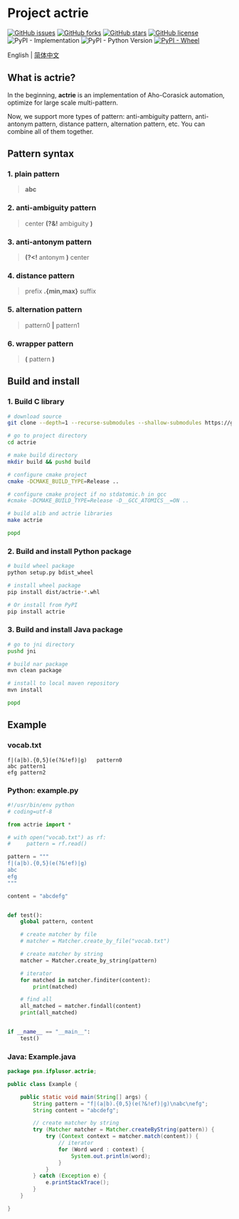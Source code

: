 # Project **actrie**

[![GitHub issues](https://img.shields.io/github/issues/ifplusor/actrie)](https://github.com/ifplusor/actrie/issues)
[![GitHub forks](https://img.shields.io/github/forks/ifplusor/actrie)](https://github.com/ifplusor/actrie/network)
[![GitHub stars](https://img.shields.io/github/stars/ifplusor/actrie)](https://github.com/ifplusor/actrie/stargazers)
[![GitHub license](https://img.shields.io/github/license/ifplusor/actrie)](https://github.com/ifplusor/actrie/blob/master/LICENSE)
![PyPI - Implementation](https://img.shields.io/pypi/implementation/actrie)
![PyPI - Python Version](https://img.shields.io/pypi/pyversions/actrie)
[![PyPI - Wheel](https://img.shields.io/pypi/wheel/actrie)](https://pypi.org/project/actrie/)

English | [简体中文](./README.zh_cn.md)

## What is actrie?

In the beginning, **actrie** is an implementation of Aho-Corasick automation, optimize for large scale multi-pattern.

Now, we support more types of pattern: anti-ambiguity pattern, anti-antonym pattern, distance pattern, alternation pattern, etc. You can combine all of them together.

## Pattern syntax

### 1. **plain** pattern

> **abc**

### 2. **anti-ambiguity** pattern

> center **(?&!** ambiguity **)**

### 3. **anti-antonym** pattern

> **(?<!** antonym **)** center

### 4. **distance** pattern

> prefix **.{min,max}** suffix

### 5. **alternation** pattern

> pattern0 **|** pattern1

### 6. **wrapper** pattern

> **(** pattern **)**

## Build and install

### 1. Build C library

```bash
# download source
git clone --depth=1 --recurse-submodules --shallow-submodules https://github.com/ifplusor/actrie.git

# go to project directory
cd actrie

# make build directory
mkdir build && pushd build

# configure cmake project
cmake -DCMAKE_BUILD_TYPE=Release ..

# configure cmake project if no stdatomic.h in gcc
#cmake -DCMAKE_BUILD_TYPE=Release -D__GCC_ATOMICS__=ON ..

# build alib and actrie libraries
make actrie

popd
```

### 2. Build and install Python package

```bash
# build wheel package
python setup.py bdist_wheel

# install wheel package
pip install dist/actrie-*.whl

# Or install from PyPI
pip install actrie
```

### 3. Build and install Java package

```bash
# go to jni directory
pushd jni

# build nar package
mvn clean package

# install to local maven repository
mvn install

popd
```

## Example

### vocab.txt

```text
f|(a|b).{0,5}(e(?&!ef)|g)	pattern0
abc	pattern1
efg	pattern2
```

### **Python**: example.py

```python
#!/usr/bin/env python
# coding=utf-8

from actrie import *

# with open("vocab.txt") as rf:
#     pattern = rf.read()

pattern = """
f|(a|b).{0,5}(e(?&!ef)|g)
abc
efg
"""

content = "abcdefg"


def test():
    global pattern, content

    # create matcher by file
    # matcher = Matcher.create_by_file("vocab.txt")

    # create matcher by string
    matcher = Matcher.create_by_string(pattern)

    # iterator
    for matched in matcher.finditer(content):
        print(matched)

    # find all
    all_matched = matcher.findall(content)
    print(all_matched)


if __name__ == "__main__":
    test()
```

### **Java**: Example.java

```java
package psn.ifplusor.actrie;

public class Example {

    public static void main(String[] args) {
        String pattern = "f|(a|b).{0,5}(e(?&!ef)|g)\nabc\nefg";
        String content = "abcdefg";

        // create matcher by string
        try (Matcher matcher = Matcher.createByString(pattern)) {
            try (Context context = matcher.match(content)) {
                // iterator
                for (Word word : context) {
                    System.out.println(word);
                }
            }
        } catch (Exception e) {
            e.printStackTrace();
        }
    }

}
```
